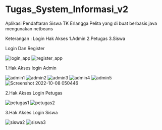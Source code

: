 # Tugas_System_Informasi_v2
Aplikasi Pendaftaran Siswa TK Erlangga Pelita
yang di buat berbasis java mengunakan netbeans

Keterangan : Login Hak Akses
           1.Admin
           2.Petugas
           3.Siswa

Login Dan Register

![login_app](https://user-images.githubusercontent.com/94047791/194668145-b8c32b8f-7536-453a-acc7-7f0307cf8fac.png)
![register_app](https://user-images.githubusercontent.com/94047791/194668204-1639d09b-a859-4c65-9da1-aeced9d506d8.png)

1.Hak Akses login Admin

![admin1](https://user-images.githubusercontent.com/94047791/194668322-09d70835-d044-4b38-8ac4-7b193749e453.png)
![admin2](https://user-images.githubusercontent.com/94047791/194668336-24aef705-37a9-480c-9670-6f2349b66f2c.png)
![admin3](https://user-images.githubusercontent.com/94047791/194668349-c2a30e87-ea0d-4753-aae0-0dfd9be27d2d.png)
![admin4](https://user-images.githubusercontent.com/94047791/194668355-81f06e4a-b457-4431-bdc5-0d62fe9ee009.png)
![admin5](https://user-images.githubusercontent.com/94047791/194669165-2e0ed4cc-382b-4129-b286-443eb6b80c12.png)
![Screenshot 2022-10-08 050446](https://user-images.githubusercontent.com/94047791/194669354-411d6d63-d00e-4dcc-951f-df3e1a2096e5.png)

2.Hak Akses Login Petugas

![petugas1](https://user-images.githubusercontent.com/94047791/194668434-dc0c9bef-c087-4e92-a049-88febc1016c9.png)
![petugas2](https://user-images.githubusercontent.com/94047791/194668439-35cbaf94-2b27-4d2a-84bc-47fb37e8768a.png)

3.Hak Akses Login Siswa

![siswa2](https://user-images.githubusercontent.com/94047791/194668504-25b75962-4ae1-4af1-9a5c-c88bcf234ad4.png)
![siswa3](https://user-images.githubusercontent.com/94047791/194668513-adc793c8-d3d0-4d2d-8312-f73ef7d88f03.png)
